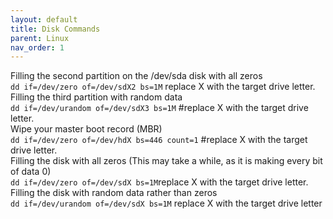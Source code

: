 ```yaml
---
layout: default
title: Disk Commands
parent: Linux
nav_order: 1
---
```


Filling the second partition on the /dev/sda disk with all zeros  
```dd if=/dev/zero of=/dev/sdX2 bs=1M``` replace X with the target drive letter.  
Filling the third partition with random data  
```dd if=/dev/urandom of=/dev/sdX3 bs=1M``` #replace X with the target drive letter.  
Wipe your master boot record (MBR)  
```dd if=/dev/zero of=/dev/hdX bs=446 count=1``` #replace X with the target drive letter.  
Filling the disk with all zeros (This may take a while, as it is making every bit of data 0)  
```dd if=/dev/zero of=/dev/sdX bs=1M```replace X with the target drive letter.  
Filling the disk with random data rather than zeros   
```dd if=/dev/urandom of=/dev/sdX bs=1M``` replace X with the target drive letter  